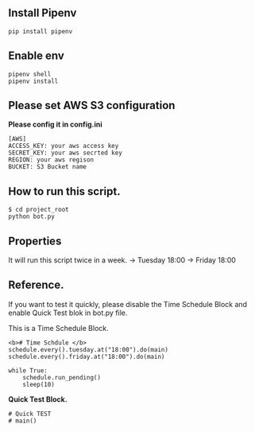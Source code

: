 ## Install Pipenv 
```
pip install pipenv
```
## Enable env

```
pipenv shell
pipenv install
```

## Please set AWS S3 configuration
<b>Please config it in config.ini</b>
```
[AWS]
ACCESS_KEY: your aws access key
SECRET_KEY: your aws secrted key
REGION: your aws regison
BUCKET: S3 Bucket name
```

## How to run this script.
```
$ cd project_root
python bot.py
```

## Properties
It will run this script twice in a week.
-> Tuesday 18:00
-> Friday 18:00


## Reference.
If you want to test it quickly, please disable the Time Schedule Block and enable Quick Test blok in bot.py file.

This is a Time Schedule Block.

````
<b># Time Schdule </b>
schedule.every().tuesday.at("18:00").do(main)
schedule.every().friday.at("18:00").do(main)

while True:
    schedule.run_pending()
    sleep(10)
````
<b>Quick Test Block.</b>
````
# Quick TEST
# main()
````